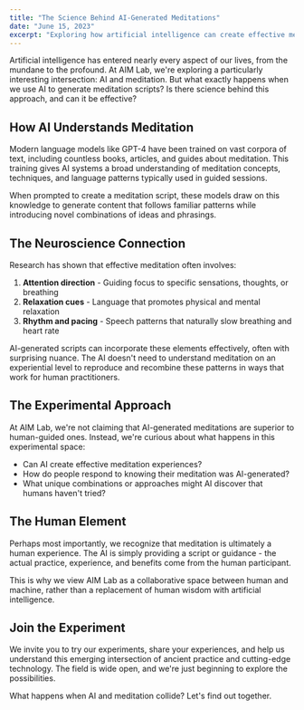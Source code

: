 ```yaml
---
title: "The Science Behind AI-Generated Meditations"
date: "June 15, 2023"
excerpt: "Exploring how artificial intelligence can create effective meditation scripts and what this means for meditation practices."
---
```


Artificial intelligence has entered nearly every aspect of our lives, from the mundane to the profound. At AIM Lab, we're exploring a particularly interesting intersection: AI and meditation. But what exactly happens when we use AI to generate meditation scripts? Is there science behind this approach, and can it be effective?

## How AI Understands Meditation

Modern language models like GPT-4 have been trained on vast corpora of text, including countless books, articles, and guides about meditation. This training gives AI systems a broad understanding of meditation concepts, techniques, and language patterns typically used in guided sessions.

When prompted to create a meditation script, these models draw on this knowledge to generate content that follows familiar patterns while introducing novel combinations of ideas and phrasings.

## The Neuroscience Connection

Research has shown that effective meditation often involves:

1. **Attention direction** - Guiding focus to specific sensations, thoughts, or breathing
2. **Relaxation cues** - Language that promotes physical and mental relaxation
3. **Rhythm and pacing** - Speech patterns that naturally slow breathing and heart rate

AI-generated scripts can incorporate these elements effectively, often with surprising nuance. The AI doesn't need to understand meditation on an experiential level to reproduce and recombine these patterns in ways that work for human practitioners.

## The Experimental Approach

At AIM Lab, we're not claiming that AI-generated meditations are superior to human-guided ones. Instead, we're curious about what happens in this experimental space:

- Can AI create effective meditation experiences?
- How do people respond to knowing their meditation was AI-generated?
- What unique combinations or approaches might AI discover that humans haven't tried?

## The Human Element

Perhaps most importantly, we recognize that meditation is ultimately a human experience. The AI is simply providing a script or guidance - the actual practice, experience, and benefits come from the human participant.

This is why we view AIM Lab as a collaborative space between human and machine, rather than a replacement of human wisdom with artificial intelligence.

## Join the Experiment

We invite you to try our experiments, share your experiences, and help us understand this emerging intersection of ancient practice and cutting-edge technology. The field is wide open, and we're just beginning to explore the possibilities.

What happens when AI and meditation collide? Let's find out together.
